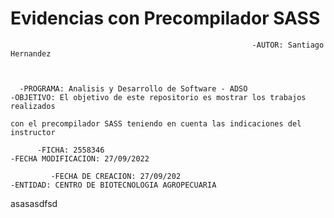 # Evidencias con Precompilador SASS 
 
                                                          -AUTOR: Santiago Hernandez

    
     
      -PROGRAMA: Analisis y Desarrollo de Software - ADSO                  -OBJETIVO: El objetivo de este repositorio es mostrar los trabajos realizados
                                                                              con el precompilador SASS teniendo en cuenta las indicaciones del instructor
            
          -FICHA: 2558346                                                      -FECHA MODIFICACION: 27/09/2022
   
             -FECHA DE CREACION: 27/09/202                                        -ENTIDAD: CENTRO DE BIOTECNOLOGIA AGROPECUARIA   
             
             
             
             
             
 asasasdfsd
             
                                                                                   
                                           
